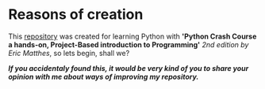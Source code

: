 # Reasons of creation

This [repository] was created for learning Python with **'Python Crash Course a hands-on, Project-Based introduction to Programming'** *2nd edition by Eric Matthes*, so lets begin, shall we?


***If you accidentaly found this, it would be very kind of you to share your opinion with me about ways of improving my repository.***

[//]: # (References and links:)
[repository]: <https://github.com/oshevo/crash_course>
